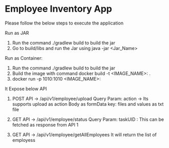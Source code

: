 # Employee Inventory App
Please follow the below steps to execute the application

Run as JAR
1. Run the command ./gradlew build to build the jar
2. Go to build/libs and run the Jar using java -jar <Jar_Name>

Run as Container:
1. Run the command ./gradlew build to build the jar
2. Build the image with command  docker build -t <IMAGE_NAME>:<VERSION> .
3. docker run -p 1010:1010  <IMAGE_NAME>:<VERSION> 

It Expose below API 
1. POST API -> /api/v1/employee/upload 
Query Param: action -> Its supports upload as action
Body as formData key: files and values as txt file
2. GET API ->  /api/v1/employee/status
Query Param: taskUID : This can be fetched as response from API 1 

2. GET API ->  /api/v1/employee/getAllEmployees
It will return the list of employess
